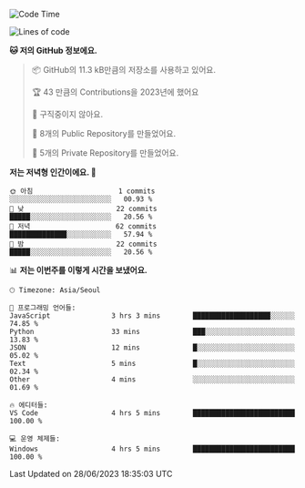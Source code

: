   <!--START_SECTION:waka-->
![Code Time](http://img.shields.io/badge/Code%20Time-94%20hrs%208%20mins-blue)

![Lines of code](https://img.shields.io/badge/%EC%A0%80%EB%8A%94%20%EC%97%AC%ED%83%9C%EA%B9%8C%EC%A7%80%20-44.8%20thousand%20%EC%A4%84%EC%9D%98%20%EC%BD%94%EB%93%9C%EB%A5%BC%20%EC%9E%91%EC%84%B1%ED%96%88%EC%96%B4%EC%9A%94.-blue)

**🐱 저의 GitHub 정보에요.** 

> 📦 GitHub의 11.3 kB만큼의 저장소를 사용하고 있어요. 
 > 
> 🏆 43 만큼의 Contributions을 2023년에 했어요
 > 
> 🚫 구직중이지 않아요.
 > 
> 📜 8개의 Public Repository를 만들었어요. 
 > 
> 🔑 5개의 Private Repository를 만들었어요. 
 > 
**저는 저녁형 인간이에요. 🦉** 

```text
🌞 아침                     1 commits           ░░░░░░░░░░░░░░░░░░░░░░░░░   00.93 % 
🌆 낮　                     22 commits          █████░░░░░░░░░░░░░░░░░░░░   20.56 % 
🌃 저녁                     62 commits          ██████████████░░░░░░░░░░░   57.94 % 
🌙 밤　                     22 commits          █████░░░░░░░░░░░░░░░░░░░░   20.56 % 
```


📊 **저는 이번주를 이렇게 시간을 보냈어요.** 

```text
🕑︎ Timezone: Asia/Seoul

💬 프로그래밍 언어들: 
JavaScript               3 hrs 3 mins        ███████████████████░░░░░░   74.85 % 
Python                   33 mins             ███░░░░░░░░░░░░░░░░░░░░░░   13.83 % 
JSON                     12 mins             █░░░░░░░░░░░░░░░░░░░░░░░░   05.02 % 
Text                     5 mins              █░░░░░░░░░░░░░░░░░░░░░░░░   02.34 % 
Other                    4 mins              ░░░░░░░░░░░░░░░░░░░░░░░░░   01.69 % 

🔥 에디터들: 
VS Code                  4 hrs 5 mins        █████████████████████████   100.00 % 

💻 운영 체제들: 
Windows                  4 hrs 5 mins        █████████████████████████   100.00 % 
```


 Last Updated on 28/06/2023 18:35:03 UTC
<!--END_SECTION:waka-->
